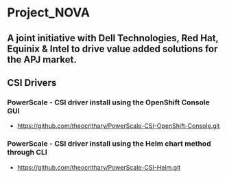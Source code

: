# Project_NOVA
## A joint initiative with Dell Technologies, Red Hat, Equinix & Intel to drive value added solutions for the APJ market.

## CSI Drivers

### PowerScale - CSI driver install using the OpenShift Console GUI
- https://github.com/theocrithary/PowerScale-CSI-OpenShift-Console.git

### PowerScale - CSI driver install using the Helm chart method through CLI
- https://github.com/theocrithary/PowerScale-CSI-Helm.git

